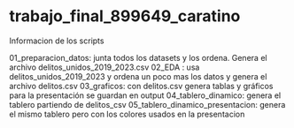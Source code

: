 # trabajo_final_899649_caratino
Informacion de los scripts

01_preparacion_datos: junta todos los datasets y los ordena. Genera el archivo delitos_unidos_2019_2023.csv
02_EDA : usa delitos_unidos_2019_2023 y ordena un poco mas los datos y genera el archivo delitos.csv
03_graficos: con delitos.csv genera tablas y gráficos para la presentación se guardan en output
04_tablero_dinamico: genera el tablero partiendo de delitos_csv
05_tablero_dinamico_presentacion: genera el mismo tablero pero con los colores usados en la presentacion
